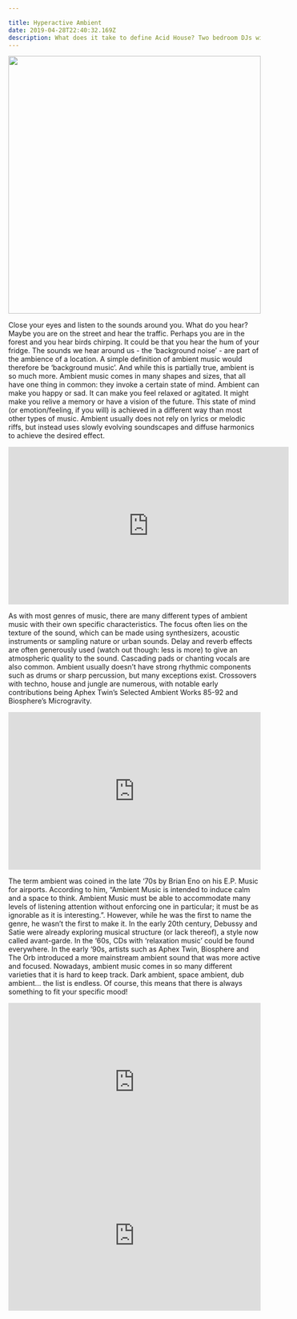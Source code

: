 ```yaml
---

title: Hyperactive Ambient
date: 2019-04-28T22:40:32.169Z
description: What does it take to define Acid House? Two bedroom DJs with not enough records but a lot of passion :-).
---
```

<img height="515" width="100%" src="/acid-budda.png" style="object-fit:cover"></img>

Close your eyes and listen to the sounds around you. What do you hear? Maybe you are on the street and hear the traffic. Perhaps you are in the forest and you hear birds chirping. It could be that you hear the hum of your fridge. The sounds we hear around us - the ‘background noise’ - are part of the ambience of a location. A simple definition of ambient music would therefore be ‘background music’.
And while this is partially true, ambient is so much more.
Ambient music comes in many shapes and sizes, that all have one thing in common: they invoke a certain state of mind. Ambient can make you happy or sad. It can make you feel relaxed or agitated. It
might make you relive a memory or have a vision of the future. This state of mind (or emotion/feeling, if you will) is achieved in a different way than most other types of music. Ambient usually does not rely on lyrics or melodic riffs, but instead uses slowly evolving soundscapes and diffuse harmonics to achieve the desired effect.

<iframe width="560" height="315" src="https://www.youtube.com/embed/vNwYtllyt3Q" frameborder="0" allow="accelerometer; autoplay; encrypted-media; gyroscope; picture-in-picture" allowfullscreen></iframe>

As with most genres of music, there are many different types of ambient music with their own specific
characteristics. The focus often lies on the texture of the sound, which can be made using synthesizers,
acoustic instruments or sampling nature or urban sounds. Delay and reverb effects are often generously used (watch out though: less is more) to give an atmospheric quality to the sound. Cascading pads or
chanting vocals are also common. Ambient usually doesn’t have strong rhythmic components such as drums or sharp percussion, but many exceptions exist. Crossovers with techno, house and jungle are
numerous, with notable early contributions being Aphex Twin’s Selected Ambient Works 85-92 and Biosphere’s Microgravity.

<iframe width="100%" height="315" src="https://www.youtube.com/embed/Xvj1q_L_3iw" frameborder="0" allow="accelerometer; autoplay; encrypted-media; gyroscope; picture-in-picture" allowfullscreen></iframe>

The term ambient was coined in the late ‘70s by Brian Eno on his E.P. Music for airports. According to him, “Ambient Music is intended to induce calm and a space to think. Ambient Music must be able to
accommodate many levels of listening attention without enforcing one in particular; it must be as ignorable as it is interesting.”. However, while he was the first to name the genre, he wasn’t the first to make it. In the early 20th century, Debussy and Satie were already exploring musical structure (or lack thereof), a style now called avant-garde. In the ‘60s, CDs with ‘relaxation music’ could be found everywhere. In the early ‘90s, artists such as Aphex Twin, Biosphere and The Orb introduced a more mainstream ambient sound that was more active and focused. Nowadays, ambient music comes in so
many different varieties that it is hard to keep track. Dark ambient, space ambient, dub ambient... the list is endless. Of course, this means that there is always something to fit your specific mood!

<iframe width="100%" height="315" src="https://www.youtube.com/embed/BN8M2irJVJA" frameborder="0" allow="accelerometer; autoplay; encrypted-media; gyroscope; picture-in-picture" allowfullscreen></iframe>

<iframe width="100%" height="300" scrolling="no" frameborder="no" allow="autoplay" src="https://w.soundcloud.com/player/?url=https%3A//api.soundcloud.com/tracks/612258681&color=%23ff5500&auto_play=false&hide_related=false&show_comments=true&show_user=true&show_reposts=false&show_teaser=true&visual=true"></iframe>

